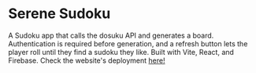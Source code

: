 # Serene Sudoku

A Sudoku app that calls the dosuku API and generates a board. Authentication is required before generation, and a refresh button lets the player roll until they find a sudoku they like. Built with Vite, React, and Firebase.
Check the website's deployment [here!](https://sudoku-1d52e.web.app/)
